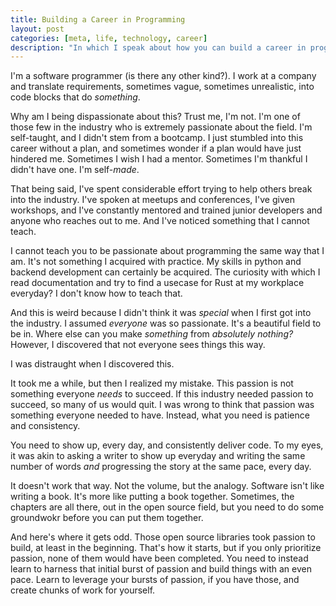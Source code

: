 ```yaml
---
title: Building a Career in Programming
layout: post
categories: [meta, life, technology, career]
description: "In which I speak about how you can build a career in programming, and how the experience has been for me, personally."
---
```


I'm a software programmer (is there any other kind?). I work at a company and
translate requirements, sometimes vague, sometimes unrealistic, into code
blocks that do _something_.

Why am I being dispassionate about this? Trust me, I'm not. I'm one of those
few in the industry who is extremely passionate about the field. I'm
self-taught, and I didn't stem from a bootcamp. I just stumbled into this
career without a plan, and sometimes wonder if a plan would have just hindered
me. Sometimes I wish I had a mentor. Sometimes I'm thankful I didn't have one.
I'm self-_made_.

That being said, I've spent considerable effort trying to help others break
into the industry.  I've spoken at meetups and conferences, I've given
workshops, and I've constantly mentored and trained junior developers and
anyone who reaches out to me. And I've noticed something that I cannot teach.

I cannot teach you to be passionate about programming the same way that I am.
It's not something I acquired with practice. My skills in python and backend
development can certainly be acquired. The curiosity with which I read
documentation and try to find a usecase for Rust at my workplace everyday? I
don't know how to teach that.

And this is weird because I didn't think it was _special_ when I first got into
the industry. I assumed _everyone_ was so passionate. It's a beautiful field to
be in. Where else can you make _something_ from _absolutely nothing?_ However,
I discovered that not everyone sees things this way.

I was distraught when I discovered this.

It took me a while, but then I realized my mistake. This passion is not
something everyone _needs_ to succeed. If this industry needed passion to
succeed, so many of us would quit. I was wrong to think that passion was
something everyone needed to have. Instead, what you need is patience and
consistency.

You need to show up, every day, and consistently deliver code. To my eyes, it
was akin to asking a writer to show up everyday and writing the same number of
words _and_ progressing the story at the same pace, every day.

It doesn't work that way. Not the volume, but the analogy. Software isn't like
writing a book. It's more like putting a book together. Sometimes, the chapters
are all there, out in the open source field, but you need to do some groundwokr
before you can put them together.

And here's where it gets odd. Those open source libraries took passion to
build, at least in the beginning. That's how it starts, but if you only
prioritize passion, none of them would have been completed. You need to instead
learn to harness that initial burst of passion and build things with an even
pace. Learn to leverage your bursts of passion, if you have those, and create
chunks of work for yourself. 


